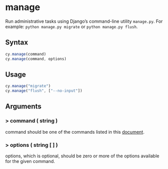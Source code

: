 # manage

Run administrative tasks using Django’s command-line utility `manage.py`.
For example: `python manage.py migrate` or `python manage.py flush`.

## Syntax

```javascript
cy.manage(command)
cy.manage(command, options)
```

## Usage

```javascript
cy.manage("migrate")
cy.manage("flush", ["--no-input"])
```

## Arguments
### > command ( string )

command should be one of the commands listed in this [document](https://docs.djangoproject.com/en/4.2/ref/django-admin/).

### > options ( string [ ] )

options, which is optional, should be zero or more of the options available for the given command.